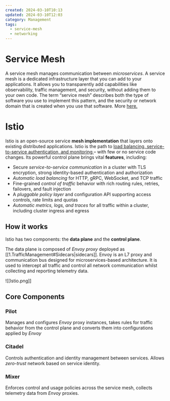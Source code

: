 ```yaml
---
created: 2024-03-10T10:13
updated: 2024-03-10T12:03
category: Management
tags:
  - service-mesh
  - networking
---
```

# Service Mesh
A service mesh manages communication between *microservices*. 
A service mesh is a dedicated infrastructure layer that you can add to your applications. It allows you to transparently add capabilities like observability, traffic management, and security, without adding them to your own code. The term “service mesh” describes both the type of software you use to implement this pattern, and the security or network domain that is created when you use that software.  More [here.](https://istio.io/latest/about/service-mesh/)

# Istio
Istio is an open-source service **mesh implementation** that layers onto existing distributed applications. Istio is the path to <ins>load balancing, service-to-service authentication, and monitoring </ins>– with few or no service code changes. 
Its powerful control plane brings vital **features**, including:
- Secure *service-to-service communication* in a cluster with TLS encryption, strong identity-based authentication and authorization
- *Automatic load balancing* for HTTP, gRPC, WebSocket, and TCP traffic
- Fine-grained *control of traffic* behavior with rich routing rules, retries, failovers, and fault injection
- A *pluggable policy layer* and configuration API supporting access controls, rate limits and quotas
- *Automatic metrics, logs, and traces* for all traffic within a cluster, including cluster ingress and egress
## How it works
Istio has two components: the **data plane** and the **control plane**.

The data plane is composed of *Envoy proxy*  deployed as [[1.TrafficManagement#Sidecars|sidecars]]. Envoy is an L7 proxy and communication bus designed for microservices-based architecture. It is used to intercept all traffic and control all network communication whilst collecting and reporting telemetry data.

![[Istio.png]]

## Core Components
### Pilot
Manages and configures *Envoy* proxy instances, takes rules for traffic behavior from the control plane  and converts them into configurations applied by *Envoy*
### Citadel
Controls authentication and identity management between services. Allows *zero-trust* network based on service identity.
### Mixer
Enforces control and usage policies across the service mesh, collects telemetry data from *Envoy* proxies.

